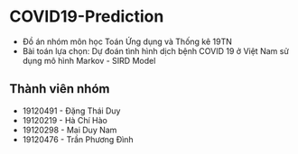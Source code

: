 # COVID19-Prediction

- Đồ án nhóm môn học Toán Ứng dụng và Thống kê 19TN
- Bài toán lựa chọn: Dự đoán tình hình dịch bệnh COVID 19 ở Việt Nam sử dụng mô hình Markov - SIRD Model

## Thành viên nhóm

- 19120491 - Đặng Thái Duy
- 19120219 - Hà Chí Hào
- 19120298 - Mai Duy Nam
- 19120476 - Trần Phương Đình
